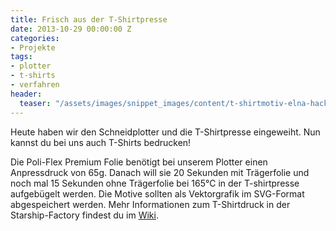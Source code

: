```yaml
---
title: Frisch aus der T-Shirtpresse
date: 2013-10-29 00:00:00 Z
categories:
- Projekte
tags:
- plotter
- t-shirts
- verfahren
header:
  teaser: "/assets/images/snippet_images/content/t-shirtmotiv-elna-hackers-rot-auf-schwarz_2.jpeg"
---
```


Heute haben wir den Schneidplotter und die T-Shirtpresse eingeweiht. Nun kannst du bei uns auch T-Shirts bedrucken!

Die Poli-Flex Premium Folie benötigt bei unserem Plotter einen Anpressdruck von 65g. Danach will sie 20 Sekunden mit Trägerfolie und noch mal 15 Sekunden ohne Trägerfolie bei 165°C in der T-shirtpresse aufgebügelt werden. Die Motive sollten als Vektorgrafik im SVG-Format abgespeichert werden. Mehr Informationen zum T-Shirtdruck in der Starship-Factory findest du im [Wiki](https://wiki.starship-factory.ch/Equipment/T-Shirt_Druck/ "http://wiki.starship-factory.ch/Equipment/T-Shirt_Druck").
